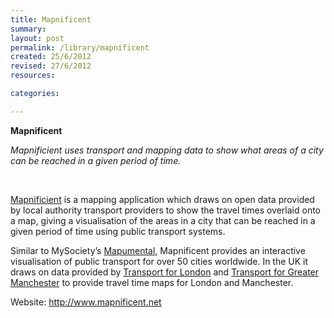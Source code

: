 ```yaml
---
title: Mapnificent
summary:
layout: post
permalink: /library/mapnificent
created: 25/6/2012
revised: 27/6/2012
resources:

categories:

---
```


<p><strong>Mapnificent</strong></p>
<p><em>Mapnificient uses transport and mapping data to show what areas of a city can be reached in a given period of time.</em></p>
<p> </p>
<p><a href="http://www.mapnificent.net/" rel="nofollow">Mapnificient</a> is a mapping application which draws on open data provided by local authority transport providers to show the travel times overlaid onto a map, giving a visualisation of the areas in a city that can be reached in a given period of time using public transport systems.</p>
<p>Similar to MySociety’s <a href="http://mapumental.com/" rel="nofollow">Mapumental</a>, Mapnificent provides an interactive visualisation of public transport for over 50 cities worldwide. In the UK it draws on data provided by <a href="/library/London-DataStore" rel="nofollow">Transport for London</a> and <a href="http://www.data.gov.uk/library/DataGM-Greater-Manchester-Data-Store" rel="nofollow">Transport for Greater Manchester</a> to provide travel time maps for London and Manchester.</p>
<p>Website: <a href="http://www.mapnificent.net/" rel="nofollow">http://www.mapnificent.net </a></p>
